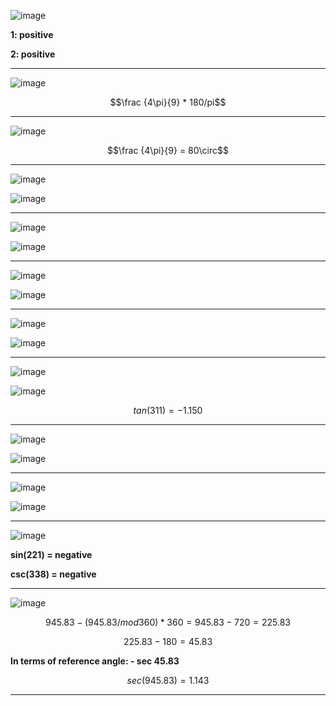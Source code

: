 ![image](https://github.com/user-attachments/assets/6347c453-501a-4a5c-a242-eccb5b2b9bc4)

**1: positive**

**2: positive**

***

![image](https://github.com/user-attachments/assets/7c696609-3bd2-42fa-85ce-875fe8bc56d6)

$$\frac {4\pi}{9} * 180/pi$$

***

![image](https://github.com/user-attachments/assets/0b7bf7a1-6d62-49fe-9196-05e0de64fbe0)


$$\frac {4\pi}{9} = 80\circ$$

***

![image](https://github.com/user-attachments/assets/8261cd0e-fb91-4d26-bfb0-c670b1aa2b59)

![image](https://github.com/user-attachments/assets/04585927-5568-4700-b609-ef07a2032926)

***

![image](https://github.com/user-attachments/assets/6eb99767-9bd6-4487-8bec-8bc1c4f543d3)

![image](https://github.com/user-attachments/assets/1a44f633-e8ea-46ce-b89d-9e5b595ffdf1)

***

![image](https://github.com/user-attachments/assets/edbcb2af-4cf3-47e8-b883-0130c37382bd)

![image](https://github.com/user-attachments/assets/a139c935-5b50-4de3-b19e-9e4adf54c8ec)

***

![image](https://github.com/user-attachments/assets/7ead26fc-df0b-4742-b17a-61499d32754c)

![image](https://github.com/user-attachments/assets/549bd6b4-7dc7-4da3-a357-cf5f02b22083)

***

![image](https://github.com/user-attachments/assets/19960c31-b64a-42ae-80c2-09548fd8c00e)

![image](https://github.com/user-attachments/assets/a7846c2a-7c61-4ade-b16a-72f84f689133)

$$tan(311) = - 1.150$$

***

![image](https://github.com/user-attachments/assets/bdb63c6b-154c-4b04-99e8-3e1ab9e4e6ba)

![image](https://github.com/user-attachments/assets/a13c1dd7-02f5-45dc-a60c-dd0b272f34f6)

***

![image](https://github.com/user-attachments/assets/4e21579d-333a-4922-9570-ab8178dba9e6)

![image](https://github.com/user-attachments/assets/f04966c3-da3b-42c3-9308-f64508c76384)

***


![image](https://github.com/user-attachments/assets/fae308c9-da5e-4194-83f5-1946db66e8ee)

**sin(221) = negative**

**csc(338) = negative**

***

![image](https://github.com/user-attachments/assets/2a53ffa3-1ce3-4b90-b3f5-b6cd917ed213)

$$945.83 -(945.83 /mod 360)*360 = 945.83 - 720 = 225.83$$

$$225.83 - 180 = 45.83$$

**In terms of reference angle: - sec 45.83**

$$sec(945.83) = 1.143$$

***

